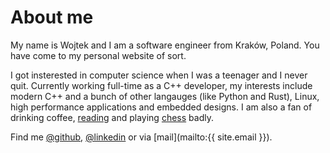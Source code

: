 # About me

My name is Wojtek and I am a software engineer from Kraków, Poland. You have come to my personal website of sort.

I got insterested in computer science when I was a teenager and I never quit.
Currently working full-time as a C++ developer, my interests include modern C++ and a bunch of other langauges (like Python and Rust), Linux, high performance applications and embedded designs. I am also a fan of drinking coffee, [reading](https://www.goodreads.com/user/show/33351959-wojtek) and playing [chess](https://lichess.org/@/wgml) badly.

Find me [@github](https://github.com/wgml), [@linkedin](https://www.linkedin.com/in/wgmla/) or via [mail](mailto:{{ site.email }}).
